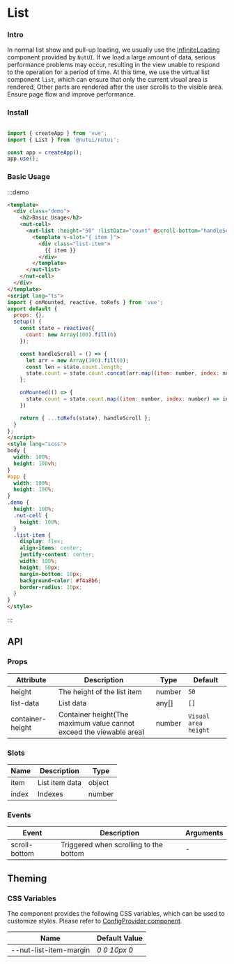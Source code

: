# List

### Intro
In normal list show and pull-up loading, we usually use the [InfiniteLoading](#/en-US/infiniteloading) component provided by `NutUI`. If we load a large amount of data, serious performance problems may occur, resulting in the view unable to respond to the operation for a period of time. At this time, we use the virtual list component `list`, which can ensure that only the current visual area is rendered, Other parts are rendered after the user scrolls to the visible area. Ensure page flow and improve performance.

### Install

```javascript

import { createApp } from 'vue';
import { List } from '@nutui/nutui';

const app = createApp();
app.use();

```

### Basic Usage

:::demo

```html
<template>
  <div class="demo">
    <h2>Basic Usage</h2>
    <nut-cell>
      <nut-list :height="50" :listData="count" @scroll-bottom="handleScroll">
        <template v-slot="{ item }">
          <div class="list-item">
            {{ item }}
          </div>
        </template>
      </nut-list>
    </nut-cell>
  </div>
</template>
<script lang="ts">
import { onMounted, reactive, toRefs } from 'vue';
export default {
  props: {},
  setup() {
    const state = reactive({
      count: new Array(100).fill(0)
    });

    const handleScroll = () => {
      let arr = new Array(100).fill(0);
      const len = state.count.length;
      state.count = state.count.concat(arr.map((item: number, index: number) => len + index + 1));
    };

    onMounted(() => {
      state.count = state.count.map((item: number, index: number) => index + 1);
    })

    return { ...toRefs(state), handleScroll };
  }
};
</script>
<style lang="scss">
body {
  width: 100%;
  height: 100vh;
}
#app {
  width: 100%;
  height: 100%;
}
.demo {
  height: 100%;
  .nut-cell {
    height: 100%;
  }
  .list-item {
    display: flex;
    align-items: center;
    justify-content: center;
    width: 100%;
    height: 50px;
    margin-bottom: 10px;
    background-color: #f4a8b6;
    border-radius: 10px;
  }
}
</style>
```

:::

## API

### Props

| Attribute         | Description                             | Type   | Default           |
|--------------|----------------------------------|--------|------------------|
| height         | The height of the list item               | number | `50`                |
| list-data         | List data               | any[] | `[]`                |
| container-height       | Container height(The maximum value cannot exceed the viewable area)              | number | `Visual area height`                |

### Slots

| Name         | Description                             | Type   |
|--------------|----------------------------------|--------|
| item         | List item data               | object |
| index         | Indexes               | number |

### Events

| Event | Description           | Arguments     |
|--------|----------------|--------------|
| scroll-bottom   | Triggered when scrolling to the bottom | - |

## Theming

### CSS Variables

The component provides the following CSS variables, which can be used to customize styles. Please refer to [ConfigProvider component](#/en-US/config-provider).

| Name | Default Value |
| --------------------------------------- | -------------------------- |
| --nut-list-item-margin       | _0 0 10px 0_        |